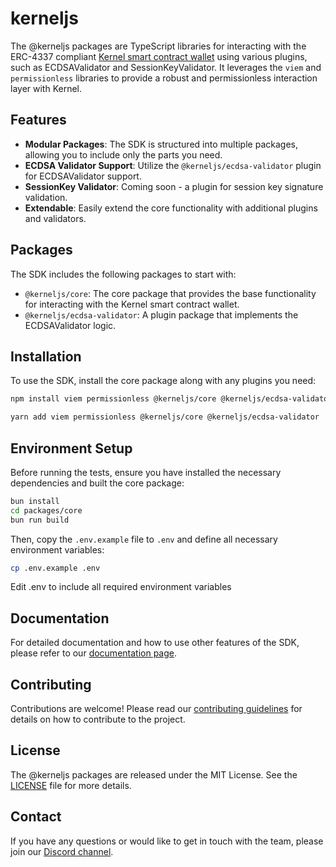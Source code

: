 # kerneljs

The @kerneljs packages are TypeScript libraries for interacting with the ERC-4337 compliant [Kernel smart contract wallet](https://github.com/zerodevapp/kernel) using various plugins, such as ECDSAValidator and SessionKeyValidator. It leverages the `viem` and `permissionless` libraries to provide a robust and permissionless interaction layer with Kernel.

## Features

- **Modular Packages**: The SDK is structured into multiple packages, allowing you to include only the parts you need.
- **ECDSA Validator Support**: Utilize the `@kerneljs/ecdsa-validator` plugin for ECDSAValidator support.
- **SessionKey Validator**: Coming soon - a plugin for session key signature validation.
- **Extendable**: Easily extend the core functionality with additional plugins and validators.

## Packages

The SDK includes the following packages to start with:

- `@kerneljs/core`: The core package that provides the base functionality for interacting with the Kernel smart contract wallet.
- `@kerneljs/ecdsa-validator`: A plugin package that implements the ECDSAValidator logic.

## Installation

To use the SDK, install the core package along with any plugins you need:

```bash
npm install viem permissionless @kerneljs/core @kerneljs/ecdsa-validator
```

```bash
yarn add viem permissionless @kerneljs/core @kerneljs/ecdsa-validator
```

## Environment Setup

Before running the tests, ensure you have installed the necessary dependencies and built the core package:
```bash
bun install
cd packages/core
bun run build
```

Then, copy the `.env.example` file to `.env` and define all necessary environment variables:
```bash
cp .env.example .env
```

Edit .env to include all required environment variables


## Documentation

For detailed documentation and how to use other features of the SDK, please refer to our [documentation page](https://docs.kerneljs.org).

## Contributing

Contributions are welcome! Please read our [contributing guidelines](./CONTRIBUTING.md) for details on how to contribute to the project.

## License

The @kerneljs packages are released under the MIT License. See the [LICENSE](./LICENSE) file for more details.

## Contact

If you have any questions or would like to get in touch with the team, please join our [Discord channel](https://discord.gg/KS9MRaTSjx).
